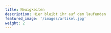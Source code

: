 ```yaml
---
title: Neuigkeiten
description: Hier bleibt ihr auf dem laufenden
featured_image: '/images/artikel.jpg'
weight: 2
---
```

